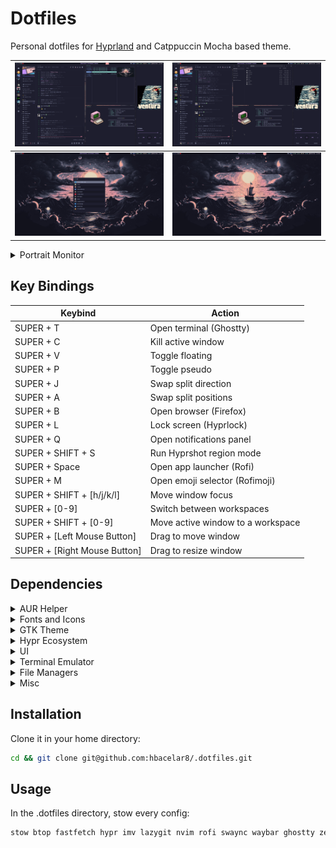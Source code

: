 # Dotfiles

Personal dotfiles for [Hyprland](https://hyprland.org/) and Catppuccin Mocha
based theme.

| ![Image 1](screenshots/all.png)       | ![Image 2](screenshots/all2.png)    |
|---------------------------------------|-------------------------------------|
| ![Image 3](screenshots/launcher.png)  | ![Image 4](screenshots/screen1.png) |

<details>
  <summary>Portrait Monitor</summary>

  ![Image 4](screenshots/screen2.png)

</details>

## Key Bindings

| Keybind                       | Action                              |
|-------------------------------|-------------------------------------|
| SUPER + T                     | Open terminal (Ghostty)             |
| SUPER + C                     | Kill active window                  |
| SUPER + V                     | Toggle floating                     |
| SUPER + P                     | Toggle pseudo                       |
| SUPER + J                     | Swap split direction                |
| SUPER + A                     | Swap split positions                |
| SUPER + B                     | Open browser (Firefox)              |
| SUPER + L                     | Lock screen (Hyprlock)              |
| SUPER + Q                     | Open notifications panel            |
| SUPER + SHIFT + S             | Run Hyprshot region mode            |
| SUPER + Space                 | Open app launcher (Rofi)            |
| SUPER + M                     | Open emoji selector (Rofimoji)      |
| SUPER + SHIFT + [h/j/k/l]     | Move window focus                   |
| SUPER + [0-9]                 | Switch between workspaces           |
| SUPER + SHIFT + [0-9]         | Move active window to a workspace   |
| SUPER + [Left Mouse Button]   | Drag to move window                 |
| SUPER + [Right Mouse Button]  | Drag to resize window               |

## Dependencies

<details>
  <summary>AUR Helper</summary>

  ```bash
  sudo pacman -S --needed base-devel
  git clone https://aur.archlinux.org/paru.git
  cd paru
  makepkg -si
  ```

</details>

<details>
  <summary>Fonts and Icons</summary>

  ```bash
  sudo pacman -S ttf-fantasque-nerd ttf-nerd-fonts-symbols papirus-icon-theme
  ```

</details>

<details>
  <summary>GTK Theme</summary>

  ```bash
  sudo pacman -S xdg-desktop-portal-gtk
  ```

  ```bash
  paru -S catppuccin-gtk-theme-mocha
  ```

</details>

<details>
  <summary>Hypr Ecosystem</summary>

  ```bash
  sudo pacman -S hyprland hyprpaper hyprlock xdg-desktop-portal-hyprland hyprutils
  ```

  ```bash
  paru -S hyprshot
  ```

</details>

<details>
  <summary>UI</summary>

  ```bash
  sudo pacman -S waybar rofi-wayland swaync rofimoji
  ```

</details>

<details>
  <summary>Terminal Emulator</summary>

  ```bash
  sudo pacman -S ghostty zellij
  ```

</details>

<details>
  <summary>File Managers</summary>

  ```bash
  sudo pacman -S yazi nautilus
  ```

  ---
  **_NOTE:_**

  For MTP to be shown on Nautilus

  ```bash
  sudo pacman -S gvfs-mtp
  ```
  ---

</details>

<details>
  <summary>Misc</summary>

  ```bash
  sudo pacman -S fastfetch btop imv neovim lazygit udiskie
  ```

</details>

## Installation

Clone it in your home directory:

```bash
cd && git clone git@github.com:hbacelar8/.dotfiles.git
```

## Usage

In the .dotfiles directory, stow every config:

```bash
stow btop fastfetch hypr imv lazygit nvim rofi swaync waybar ghostty zellij yazi zsh
```
